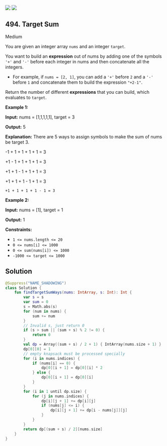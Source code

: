 [![](https://img.shields.io/github/stars/javadev/LeetCode-in-Kotlin?label=Stars&style=flat-square)](https://github.com/javadev/LeetCode-in-Kotlin)
[![](https://img.shields.io/github/forks/javadev/LeetCode-in-Kotlin?label=Fork%20me%20on%20GitHub%20&style=flat-square)](https://github.com/javadev/LeetCode-in-Kotlin/fork)

## 494\. Target Sum

Medium

You are given an integer array `nums` and an integer `target`.

You want to build an **expression** out of nums by adding one of the symbols `'+'` and `'-'` before each integer in nums and then concatenate all the integers.

*   For example, if `nums = [2, 1]`, you can add a `'+'` before `2` and a `'-'` before `1` and concatenate them to build the expression `"+2-1"`.

Return the number of different **expressions** that you can build, which evaluates to `target`.

**Example 1:**

**Input:** nums = [1,1,1,1,1], target = 3

**Output:** 5

**Explanation:** There are 5 ways to assign symbols to make the sum of nums be target 3. 

-1 + 1 + 1 + 1 + 1 = 3 

+1 - 1 + 1 + 1 + 1 = 3 

+1 + 1 - 1 + 1 + 1 = 3 

+1 + 1 + 1 - 1 + 1 = 3 

    +1 + 1 + 1 + 1 - 1 = 3

**Example 2:**

**Input:** nums = [1], target = 1

**Output:** 1

**Constraints:**

*   `1 <= nums.length <= 20`
*   `0 <= nums[i] <= 1000`
*   `0 <= sum(nums[i]) <= 1000`
*   `-1000 <= target <= 1000`

## Solution

```kotlin
@Suppress("NAME_SHADOWING")
class Solution {
    fun findTargetSumWays(nums: IntArray, s: Int): Int {
        var s = s
        var sum = 0
        s = Math.abs(s)
        for (num in nums) {
            sum += num
        }
        // Invalid s, just return 0
        if (s > sum || (sum + s) % 2 != 0) {
            return 0
        }
        val dp = Array((sum + s) / 2 + 1) { IntArray(nums.size + 1) }
        dp[0][0] = 1
        // empty knapsack must be processed specially
        for (i in nums.indices) {
            if (nums[i] == 0) {
                dp[0][i + 1] = dp[0][i] * 2
            } else {
                dp[0][i + 1] = dp[0][i]
            }
        }
        for (i in 1 until dp.size) {
            for (j in nums.indices) {
                dp[i][j + 1] += dp[i][j]
                if (nums[j] <= i) {
                    dp[i][j + 1] += dp[i - nums[j]][j]
                }
            }
        }
        return dp[(sum + s) / 2][nums.size]
    }
}
```